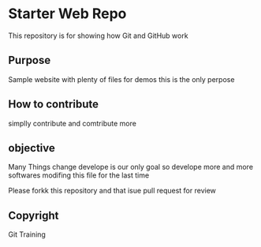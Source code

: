 # Starter Web Repo

This repository is for showing how Git and GitHub work

## Purpose

Sample website with plenty of files for demos
this is the only perpose

## How to contribute

simplly contribute and comtribute more

## objective

Many Things change 
develope  is our only goal so develope more and more softwares
modifing this file for the last time
 
 Please forkk this repository and that isue pull request for review
 
## Copyright

Git Training 